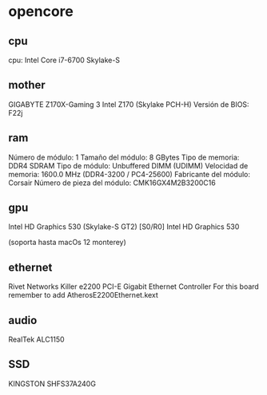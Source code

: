 # opencore

## cpu 
cpu: Intel Core i7-6700 	Skylake-S 

## mother

GIGABYTE Z170X-Gaming 3
Intel Z170 (Skylake PCH-H)
Versión de BIOS:	F22j

## ram

Número de módulo:	1
Tamaño del módulo:	8 GBytes
Tipo de memoria:	DDR4 SDRAM
Tipo de módulo:	Unbuffered DIMM (UDIMM)
Velocidad de memoria:	1600.0 MHz (DDR4-3200 / PC4-25600)
Fabricante del módulo:	Corsair
Número de pieza del módulo:	CMK16GX4M2B3200C16

## gpu


Intel HD Graphics 530 (Skylake-S GT2) [S0/R0]
Intel HD Graphics 530

(soporta hasta macOs 12 monterey)

## ethernet 


Rivet Networks Killer e2200 PCI-E Gigabit Ethernet Controller
For this board remember to add AtherosE2200Ethernet.kext


## audio

RealTek ALC1150

## SSD

KINGSTON SHFS37A240G

